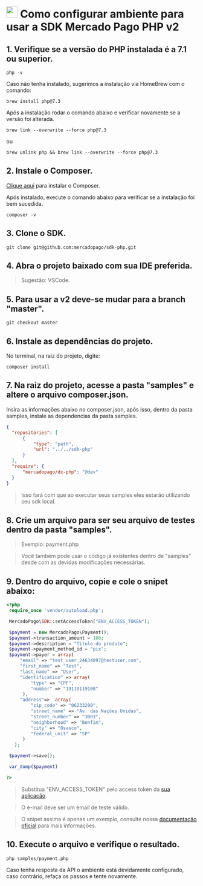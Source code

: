 # <img src="https://edent.github.io/SuperTinyIcons/images/svg/php.svg" height=30 width=30> Como configurar ambiente para usar a SDK Mercado Pago PHP v2

## 1. Verifique se a versão do PHP instalada é a 7.1 ou superior.

```
php -v
```

Caso não tenha instalado, sugerimos a instalação via HomeBrew com o comando: 

```
brew install php@7.3
```

Após a instalação rodar o comando abaixo e verificar novamente se a versão foi alterada.

```
brew link --overwrite --force php@7.3
```
ou
```
brew unlink php && brew link --overwrite --force php@7.3
```

## 2. Instale o Composer.

[Clique aqui](https://getcomposer.org/doc/00-intro.md) para instalar o Composer.

Após instalado, execute o comando abaixo para verificar se a instalação foi bem sucedida.

```
composer -v
```

## 3. Clone o SDK.

```
git clone git@github.com:mercadopago/sdk-php.git
```

## 4. Abra o projeto baixado com sua IDE preferida.

> Sugestão: VSCode.

## 5. Para usar a v2 deve-se mudar para a branch "master".

```
git checkout master
```

## 6. Instale as dependências do projeto.

No terminal, na raiz do projeto, digite: 
```
composer install
```

## 7. Na raiz do projeto, acesse a pasta "samples" e altere o arquivo composer.json.

Insira as informações abaixo no composer.json, após isso, dentro da pasta samples, instale as dependencias da pasta samples.

```json
{
  "repositories": [
      {
          "type": "path",
          "url": "../../sdk-php"
      }
  ],
  "require": {
      "mercadopago/dx-php": "@dev"
  }
}
```

> Isso fará com que ao executar seus samples eles estarão utilizando seu sdk local.

## 8. Crie um arquivo para ser seu arquivo de testes dentro da pasta "samples".

> Exemplo: payment.php

> Você também pode usar o código já existentes dentro de "samples" desde com as devidas modificações necessárias.

## 9. Dentro do arquivo, copie e cole o snipet abaixo:

```php
<?php
 require_once 'vendor/autoload.php';

 MercadoPago\SDK::setAccessToken("ENV_ACCESS_TOKEN");

 $payment = new MercadoPago\Payment();
 $payment->transaction_amount = 100;
 $payment->description = "Título do produto";
 $payment->payment_method_id = "pix";
 $payment->payer = array(
     "email" => "test_user_24634097@testuser.com",
     "first_name" => "Test",
     "last_name" => "User",
     "identification" => array(
         "type" => "CPF",
         "number" => "19119119100"
      ),
     "address"=>  array(
         "zip_code" => "06233200",
         "street_name" => "Av. das Nações Unidas",
         "street_number" => "3003",
         "neighborhood" => "Bonfim",
         "city" => "Osasco",
         "federal_unit" => "SP"
      )
   );

 $payment->save();

 var_dump($payment)

?>
```
> Substitua "ENV_ACCESS_TOKEN" pelo access token da [sua aplicação](https://www.mercadopago.com.br/developers/panel).

> O e-mail deve ser um email de teste válido.

> O snipet assima é apenas um exemplo, consulte nossa [documentação oficial](https://www.mercadopago.com.br/developers/pt/guides) para mais informações.

## 10. Execute o arquivo e verifique o resultado.

```
php samples/payment.php
```
Caso tenha resposta da API o ambiente está devidamente configurado, caso contrário, refaça os passos e tente novamente. 
